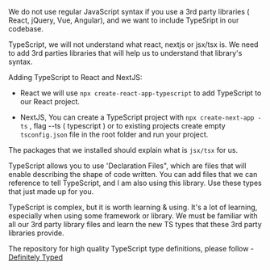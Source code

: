 
We do not use regular JavaScript syntax if you use a 3rd party libraries ( React, jQuery, Vue, Angular), and we want to include TypeSript in our codebase. 


TypeScript, we will not understand what react, nextjs or jsx/tsx is. We need to add 3rd parties libraries that will help us to understand that library's syntax.

Adding TypeScript to React and NextJS: 

- React we will use ```npx create-react-app-typescript``` to add TypeScript to our React project.
  
- NextJS, You can create a TypeScript project with ```npx create-next-app -ts```  , flag --ts ( typescript ) or to existing projects create empty `tsconfig.json` file in the root folder and run your project.

The packages that we installed should explain what is ```jsx/tsx``` for us.

TypeScript allows you to use 'Declaration Files", which are files that will enable describing the shape of code written. You can add files that we can reference to tell TypeScript, and I am also using this library. Use these types that just made up for you.


TypeScript is complex, but it is worth learning & using. It's a lot of learning, especially when using some framework or library. We must be familiar with all our 3rd party library files and learn the new TS types that these 3rd party libraries provide.


The repository for high quality TypeScript type definitions, please follow - [Definitely Typed]("https://definitelytyped.org/")

